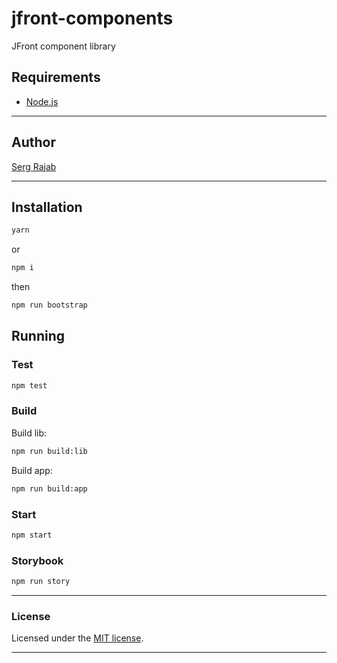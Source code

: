 # jfront-components
JFront component library

## Requirements

- [Node.js](https://nodejs.org/en/download/package-manager/)

---

## Author

[Serg Rajab](https://github.com/SergRajab)

---

## Installation

```sh
yarn
```

or

```sh
npm i
```

then

```sh
npm run bootstrap
```

## Running

### Test

```sh
npm test
```

### Build

Build lib:

```sh
npm run build:lib
```

Build app:

```sh
npm run build:app
```
### Start

```sh
npm start
```

### Storybook

```sh
npm run story
```

---

### License

Licensed under the [MIT license](./LICENSE).

---